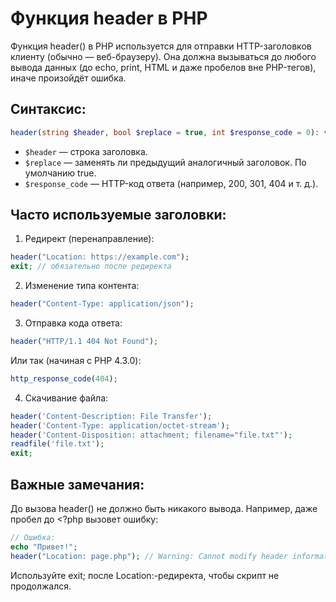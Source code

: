 # Функция header в PHP
Функция header() в PHP используется для отправки HTTP-заголовков клиенту (обычно — веб-браузеру). Она должна вызываться до любого вывода данных (до echo, print, HTML и даже пробелов вне PHP-тегов), иначе произойдёт ошибка.

## Синтаксис:
```php
header(string $header, bool $replace = true, int $response_code = 0): void
```

- `$header` — строка заголовка.
- `$replace` — заменять ли предыдущий аналогичный заголовок. По умолчанию true.
- `$response_code` — HTTP-код ответа (например, 200, 301, 404 и т. д.).

## Часто используемые заголовки:
1. Редирект (перенаправление):
```php
header("Location: https://example.com");
exit; // обязательно после редиректа
```

2. Изменение типа контента:
```php
header("Content-Type: application/json");
```

3. Отправка кода ответа:
```php
header("HTTP/1.1 404 Not Found");
```

Или так (начиная с PHP 4.3.0):
```php
http_response_code(404);
```

4. Скачивание файла:
```php
header('Content-Description: File Transfer');
header('Content-Type: application/octet-stream');
header('Content-Disposition: attachment; filename="file.txt"');
readfile('file.txt');
exit;
```

## Важные замечания:
До вызова header() не должно быть никакого вывода. Например, даже пробел до <?php вызовет ошибку:
```php
// Ошибка:
echo "Привет!";
header("Location: page.php"); // Warning: Cannot modify header information...
```

Используйте exit; после Location:-редиректа, чтобы скрипт не продолжался.
